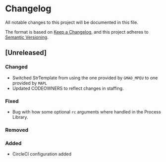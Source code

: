 # Changelog

All notable changes to this project will be documented in this file.

The format is based on [Keep a Changelog](https://keepachangelog.com/en/1.0.0/),
and this project adheres to [Semantic Versioning](https://semver.org/spec/v2.0.0.html).

## [Unreleased]

### Changed

- Switched StrTemplate from using the one provided by `GMAO_MPEU` to one provided by `MAPL`
- Updated CODEOWNERS to reflect changes in staffing.
 
### Fixed

- Bug with how some optional `rc` arguments where handled in the Process Library.
 
### Removed
### Added

- CircleCI configuration added
